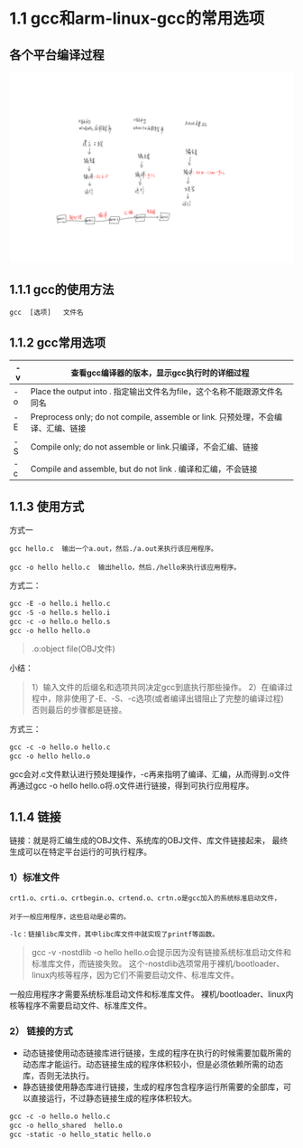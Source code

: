 # 1.1 gcc和arm-linux-gcc的常用选项

## 各个平台编译过程

![](images/compile1.png)

## 1.1.1 gcc的使用方法

```
gcc  [选项]   文件名
```

## 1.1.2 gcc常用选项

| -v        | 查看gcc编译器的版本，显示gcc执行时的详细过程                 |
| --------- | ------------------------------------------------------------ |
| -o <file> | Place the output into <file>.  指定输出文件名为file，这个名称不能跟源文件名同名 |
| -E        | Preprocess only; do not compile, assemble or link. 只预处理，不会编译、汇编、链接 |
| -S        | Compile only; do not assemble or link.只编译，不会汇编、链接 |
| -c        | Compile and assemble, but do not link . 编译和汇编，不会链接 |

## 1.1.3 使用方式

方式一

```
gcc hello.c  输出一个a.out，然后./a.out来执行该应用程序。

gcc -o hello hello.c  输出hello，然后./hello来执行该应用程序。
```

方式二：

```
gcc -E -o hello.i hello.c
gcc -S -o hello.s hello.i
gcc -c -o hello.o hello.s
gcc -o hello hello.o
```

> .o:object file(OBJ文件)

小结：

> 1）输入文件的后缀名和选项共同决定gcc到底执行那些操作。
> 2）在编译过程中，除非使用了-E、-S、-c选项(或者编译出错阻止了完整的编译过程)
>    否则最后的步骤都是链接。

方式三：

```
gcc -c -o hello.o hello.c
gcc -o hello hello.o
```

gcc会对.c文件默认进行预处理操作，-c再来指明了编译、汇编，从而得到.o文件
再通过gcc -o hello hello.o将.o文件进行链接，得到可执行应用程序。

## 1.1.4 链接

链接：就是将汇编生成的OBJ文件、系统库的OBJ文件、库文件链接起来，
最终生成可以在特定平台运行的可执行程序。

### 1）标准文件

```
crt1.o、crti.o、crtbegin.o、crtend.o、crtn.o是gcc加入的系统标准启动文件，

对于一般应用程序，这些启动是必需的。
```

```
-lc：链接libc库文件，其中libc库文件中就实现了printf等函数。
```

> gcc -v -nostdlib -o hello hello.o会提示因为没有链接系统标准启动文件和标准库文件，而链接失败。
> 这个-nostdlib选项常用于裸机/bootloader、linux内核等程序，因为它们不需要启动文件、标准库文件。

一般应用程序才需要系统标准启动文件和标准库文件。
裸机/bootloader、linux内核等程序不需要启动文件、标准库文件。

### 2） 链接的方式

- 动态链接使用动态链接库进行链接，生成的程序在执行的时候需要加载所需的动态库才能运行。动态链接生成的程序体积较小，但是必须依赖所需的动态库，否则无法执行。
- 静态链接使用静态库进行链接，生成的程序包含程序运行所需要的全部库，可以直接运行，不过静态链接生成的程序体积较大。

```
gcc -c -o hello.o hello.c
gcc -o hello_shared  hello.o
gcc -static -o hello_static hello.o
```

